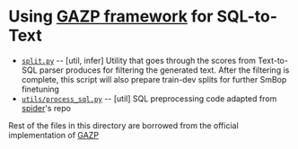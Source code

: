 # Using [GAZP framework](https://aclanthology.org/2020.emnlp-main.558/) for SQL-to-Text

* [`split.py`](split.py) -- [util, infer] Utility that goes through the scores from Text-to-SQL parser produces for filtering the generated text. After the filtering is complete, this script will also prepare train-dev splits for further SmBop finetuning
* [`utils/process_sql.py`](utils/process_sql.py) -- [util] SQL preprocessing code adapted from [spider](https://github.com/taoyds/spider/blob/master/process_sql.py)'s repo

Rest of the files in this directory are borrowed from the official implementation of [GAZP](https://github.com/vzhong/gazp)
